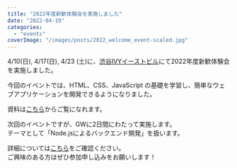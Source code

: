 ```yaml
---
title: "2022年度新歓体験会を実施しました"
date: "2022-04-19"
categories: 
  - "events"
coverImage: "/images/posts/2022_welcome_event-scaled.jpg"
---
```


4/10(日), 4/17(日), 4/23 (土)に、[渋谷IVYイーストビル](https://www.accea.co.jp/cr/tokyo/shibuya/shibuya01.php)にて2022年度新歓体験会を実施しました。

今回のイベントでは、HTML、CSS、JavaScript の基礎を学習し、簡単なウェブアプリケーションを開発できるようになりました。

資料は[こちら](https://learn.utcode.net/docs/trial-session)からご覧になれます。

次回のイベントですが、GWに2日間にわたって実施します。  
テーマとして「Node.jsによるバックエンド開発」を扱います。

詳細については[こちら](https://utcode.net/2022/info/2022-gw-event/)をご確認ください。  
ご興味のある方はぜひ参加申し込みをお願いします！
